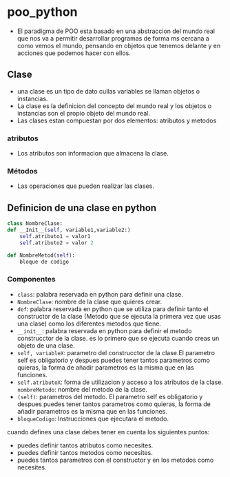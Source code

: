 # poo_python

- El paradigma de POO esta basado en una abstraccion del mundo real que nos va a permitir desarrollar programas de forma ms cercana a como vemos el mundo, pensando en objetos que tenemos delante y en acciones que podemos hacer con ellos.

## Clase

- una clase es un tipo de dato cullas variables se llaman objetos o instancias.
- La clase es la definicion del concepto del mundo real y los objetos o instancias  son el propio objeto del mundo real.
- Las clases estan compuestan por dos elementos: atributos y metodos 

### atributos

- Los atributos son informacion que almacena la clase.

### Métodos

- Las operaciones que pueden realizar las clases.

## Definicion de una clase en python

```Python
class NombreClase:
def __Init__(self, variable1,variable2:)
    self.atributo1 = valor1
    self.atributo2 = valor 2

def NombreMetod(self):
    bloque de codigo
 ```
 ### Componentes

 - ```class```: palabra reservada en python para definir una clase.
 - ```NombreClase```: nombre de la clase que quieres crear.
 - ```def```: palabra reservada en python que se utiliza para definir tanto el constructor de la clase (Metodo que se ejecuta la primera vez que usas una clase) como los diferentes metodos que tiene.
- ```__init__```: palabra reservada en python para definir el metodo construcctor de la clase. es lo primero que se ejecuta cuando creas un objeto de una clase.
- ```self, variableX```: parametro del construcctor de la clase.El parametro self es obligatorio y despues puedes tener tantos parametros como quieras, la forma de añadir parametros es la misma que en las funciones.
- ```self.atributoX```: forma de utilizacion y acceso a los atributos de la clase.
```nombreMetodo```: nombre del metodo de la clase.
- ```(self)```: parametros del metodo. El parametro self es obligatorio y despues puedes tener tantos parametros como quieras, la forma de añadir parametros es la misma que en las funciones.
- ```bloqueCodigo```: Instrucciones que ejecutara el metodo.

cuando defines una clase debes tener en cuenta los siguientes puntos:
- puedes definir tantos atributos como necesites.
- puedes definir tantos metodos como necesites.
- puedes tantos parametros con el constructor y en los metodos como necesites.

